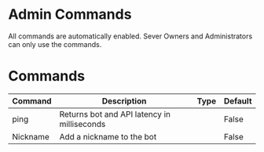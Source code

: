 # Admin Commands

All commands are automatically enabled. Sever Owners and Administrators can only use the commands.

# Commands

| Command  | Description                                 | Type | Default |
| -------- | ------------------------------------------- | ---- | ------- |
| ping     | Returns bot and API latency in milliseconds |      | False   |
| Nickname | Add a nickname to the bot                   |      | False   |
